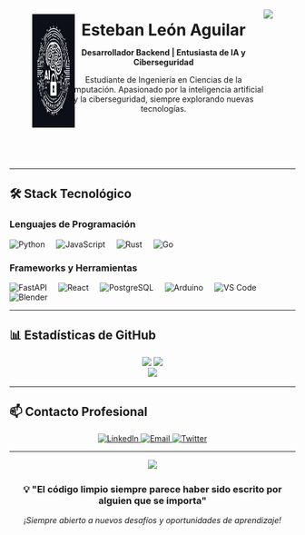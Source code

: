 <div align="left" style="display: flex; justify-content: space-between; align-items: center; padding: 20px;">

  
   <img src="https://raw.githubusercontent.com/esteban-ll-aguilar/esteban-ll-aguilar/main/images/Image_logo.jpeg" 
       height="200" 
       style="margin-left: 20px;" 
       align="left" />

  <div style="flex-grow: 1; text-align: center;">
    <h1 style="margin: 0;">Esteban León Aguilar</h1>
    <p><strong>Desarrollador Backend | Entusiasta de IA y Ciberseguridad</strong></p>
    <p>Estudiante de Ingeniería en Ciencias de la Computación. Apasionado por la inteligencia artificial y la ciberseguridad, siempre explorando nuevas tecnologías.</p>
  </div>

 <img src="https://i.pinimg.com/originals/d0/b5/d7/d0b5d7751b2cde2c387bb376b94146a3.gif" 
       height="215" 
       style="margin-right: 20px;" 
       align="right" />

</div>


<br clear="both"/>

---

## 🛠️ Stack Tecnológico

### Lenguajes de Programación
<div align="left">
  <img src="https://cdn.jsdelivr.net/gh/devicons/devicon/icons/python/python-original.svg" height="40" alt="Python" title="Python"/>
  <img width="12" />
  <img src="https://cdn.jsdelivr.net/gh/devicons/devicon/icons/javascript/javascript-original.svg" height="40" alt="JavaScript" title="JavaScript"/>
  <img width="12" />
  <img src="https://cdn.jsdelivr.net/gh/devicons/devicon/icons/rust/rust-original.svg" height="40" alt="Rust" title="Rust"/>
  <img width="12" />
  <img src="https://cdn.jsdelivr.net/gh/devicons/devicon/icons/go/go-original.svg" height="40" alt="Go" title="Go"/>
</div>

### Frameworks y Herramientas
<div align="left">
  <img src="https://cdn.jsdelivr.net/gh/devicons/devicon/icons/fastapi/fastapi-original.svg" height="40" alt="FastAPI" title="FastAPI"/>
  <img width="12" />
  <img src="https://cdn.jsdelivr.net/gh/devicons/devicon/icons/react/react-original.svg" height="40" alt="React" title="React"/>
  <img width="12" />
  <img src="https://cdn.jsdelivr.net/gh/devicons/devicon/icons/postgresql/postgresql-original.svg" height="40" alt="PostgreSQL" title="PostgreSQL"/>
  <img width="12" />
  <img src="https://cdn.jsdelivr.net/gh/devicons/devicon/icons/arduino/arduino-original.svg" height="40" alt="Arduino" title="Arduino"/>
  <img width="12" />
  <img src="https://cdn.jsdelivr.net/gh/devicons/devicon/icons/vscode/vscode-original.svg" height="40" alt="VS Code" title="VS Code"/>
  <img width="12" />
  <img src="https://cdn.jsdelivr.net/gh/devicons/devicon/icons/blender/blender-original.svg" height="40" alt="Blender" title="Blender"/>
</div>

---

## 📊 Estadísticas de GitHub

<div align="center">
  <img src="https://github-readme-stats.vercel.app/api?username=esteban-ll-aguilar&show_icons=true&theme=dark&hide_border=true&bg_color=0D1117&title_color=F85D7F&icon_color=F85D7F&text_color=FFFFFF" height="180"/>
  <img src="https://github-readme-stats.vercel.app/api/top-langs/?username=esteban-ll-aguilar&layout=compact&theme=dark&hide_border=true&bg_color=0D1117&title_color=F85D7F&text_color=FFFFFF" height="180"/>
</div>

<div align="center">
  <img src="https://github-readme-streak-stats.herokuapp.com/?user=esteban-ll-aguilar&theme=dark&hide_border=true&background=0D1117&stroke=F85D7F&ring=F85D7F&fire=F85D7F&currStreakLabel=FFFFFF" height="180"/>
</div>

---

## 📫 Contacto Profesional

<div align="center">
  <a href="https://www.linkedin.com/in/esteban-leon-aguilar/">
    <img src="https://img.shields.io/badge/LinkedIn-0077B5?style=for-the-badge&logo=linkedin&logoColor=white" alt="LinkedIn"/>
  </a>
  <a href="mailto:esteban.h.leon.aguilar@gmail.com">
    <img src="https://img.shields.io/badge/Email-D14836?style=for-the-badge&logo=gmail&logoColor=white" alt="Email"/>
  </a>
  <a href="https://twitter.com/3steban_4guilar">
    <img src="https://img.shields.io/badge/Twitter-1DA1F2?style=for-the-badge&logo=twitter&logoColor=white" alt="Twitter"/>
  </a>
</div>

---

<div align="center">
  <img src="https://komarev.com/ghpvc/?username=esteban-ll-aguilar&color=blueviolet&style=flat-square&label=Visitas+al+perfil"/>
</div>

<div align="center">
  <h3>💡 "El código limpio siempre parece haber sido escrito por alguien que se importa"</h3>
  <p><em>¡Siempre abierto a nuevos desafíos y oportunidades de aprendizaje!</em></p>
</div>
